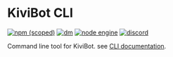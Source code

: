 # KiviBot CLI

[![npm (scoped)](https://img.shields.io/npm/v/kivibot?color=527dec&label=kivibot&style=flat-square)](https://www.npmjs.com/package/kivibot)
[![dm](https://shields.io/npm/dm/kivibot?style=flat-square)](https://www.npmjs.com/package/kivibot)
[![node engine](https://img.shields.io/node/v/kivibot/latest.svg?style=flat-square)](https://nodejs.org)
[![discord](https://img.shields.io/static/v1?label=chat&message=on%20discord&color=7289da&logo=discord&style=flat-square)](https://discord.gg/RegGQD3Fu6)

Command line tool for KiviBot. see [CLI documentation](https://beta.kivibot.com/guide/cmd/cli.html).
